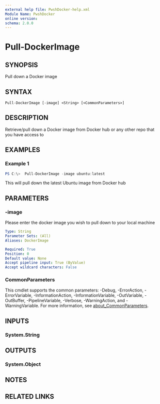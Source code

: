 ```yaml
---
external help file: PwshDocker-help.xml
Module Name: PwshDocker
online version:
schema: 2.0.0
---
```


# Pull-DockerImage

## SYNOPSIS
Pull down a Docker image

## SYNTAX

```
Pull-DockerImage [-image] <String> [<CommonParameters>]
```

## DESCRIPTION
Retrieve/pull down a Docker image from Docker hub or any other repo that you have access to

## EXAMPLES

### Example 1
```powershell
PS C:\>  Pull-DockerImage -image ubuntu:latest
```

This will pull down the latest Ubuntu image from Docker hub

## PARAMETERS

### -image
Please enter the docker image you wish to pull down to your local machine

```yaml
Type: String
Parameter Sets: (All)
Aliases: DockerImage

Required: True
Position: 0
Default value: None
Accept pipeline input: True (ByValue)
Accept wildcard characters: False
```

### CommonParameters
This cmdlet supports the common parameters: -Debug, -ErrorAction, -ErrorVariable, -InformationAction, -InformationVariable, -OutVariable, -OutBuffer, -PipelineVariable, -Verbose, -WarningAction, and -WarningVariable. For more information, see [about_CommonParameters](http://go.microsoft.com/fwlink/?LinkID=113216).

## INPUTS

### System.String

## OUTPUTS

### System.Object
## NOTES

## RELATED LINKS
